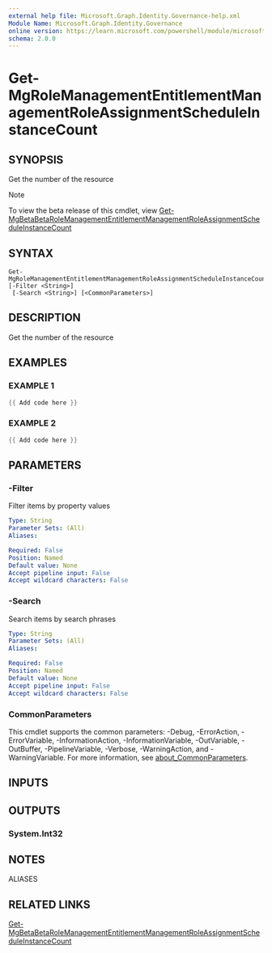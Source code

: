 ```yaml
---
external help file: Microsoft.Graph.Identity.Governance-help.xml
Module Name: Microsoft.Graph.Identity.Governance
online version: https://learn.microsoft.com/powershell/module/microsoft.graph.identity.governance/get-mgrolemanagemententitlementmanagementroleassignmentscheduleinstancecount
schema: 2.0.0
---
```


# Get-MgRoleManagementEntitlementManagementRoleAssignmentScheduleInstanceCount

## SYNOPSIS
Get the number of the resource

> [!NOTE]
> To view the beta release of this cmdlet, view [Get-MgBetaBetaRoleManagementEntitlementManagementRoleAssignmentScheduleInstanceCount](/powershell/module/Microsoft.Graph.Beta.Identity.Governance/Get-MgBetaRoleManagementEntitlementManagementRoleAssignmentScheduleInstanceCount?view=graph-powershell-beta)

## SYNTAX

```
Get-MgRoleManagementEntitlementManagementRoleAssignmentScheduleInstanceCount [-Filter <String>]
 [-Search <String>] [<CommonParameters>]
```

## DESCRIPTION
Get the number of the resource

## EXAMPLES

### EXAMPLE 1
```powershell
{{ Add code here }}
```

### EXAMPLE 2
```powershell
{{ Add code here }}
```

## PARAMETERS

### -Filter
Filter items by property values

```yaml
Type: String
Parameter Sets: (All)
Aliases:

Required: False
Position: Named
Default value: None
Accept pipeline input: False
Accept wildcard characters: False
```

### -Search
Search items by search phrases

```yaml
Type: String
Parameter Sets: (All)
Aliases:

Required: False
Position: Named
Default value: None
Accept pipeline input: False
Accept wildcard characters: False
```

### CommonParameters
This cmdlet supports the common parameters: -Debug, -ErrorAction, -ErrorVariable, -InformationAction, -InformationVariable, -OutVariable, -OutBuffer, -PipelineVariable, -Verbose, -WarningAction, and -WarningVariable. For more information, see [about_CommonParameters](http://go.microsoft.com/fwlink/?LinkID=113216).

## INPUTS

## OUTPUTS

### System.Int32
## NOTES

ALIASES

## RELATED LINKS
[Get-MgBetaBetaRoleManagementEntitlementManagementRoleAssignmentScheduleInstanceCount](/powershell/module/Microsoft.Graph.Beta.Identity.Governance/Get-MgBetaRoleManagementEntitlementManagementRoleAssignmentScheduleInstanceCount?view=graph-powershell-beta)
